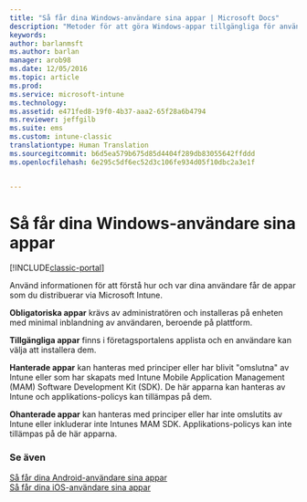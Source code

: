 ```yaml
---
title: "Så får dina Windows-användare sina appar | Microsoft Docs"
description: "Metoder för att göra Windows-appar tillgängliga för användare"
keywords: 
author: barlanmsft
ms.author: barlan
manager: arob98
ms.date: 12/05/2016
ms.topic: article
ms.prod: 
ms.service: microsoft-intune
ms.technology: 
ms.assetid: e471fed8-19f0-4b37-aaa2-65f28a6b4794
ms.reviewer: jeffgilb
ms.suite: ems
ms.custom: intune-classic
translationtype: Human Translation
ms.sourcegitcommit: b6d5ea579b675d85d4404f289db83055642ffddd
ms.openlocfilehash: 6e295c5df6ec52d3c106fe934d05f10dbc2a3e1f


---
```



# <a name="how-your-windows-users-get-their-apps"></a>Så får dina Windows-användare sina appar

[!INCLUDE[classic-portal](../includes/classic-portal.md)]

Använd informationen för att förstå hur och var dina användare får de appar som du distribuerar via Microsoft Intune.

**Obligatoriska appar** krävs av administratören och installeras på enheten med minimal inblandning av användaren, beroende på plattform.

**Tillgängliga appar** finns i företagsportalens applista och en användare kan välja att installera dem.

**Hanterade appar** kan hanteras med principer eller har blivit "omslutna" av Intune eller som har skapats med Intune Mobile Application Management (MAM) Software Development Kit (SDK). De här apparna kan hanteras av Intune och applikations-policys kan tillämpas på dem.

**Ohanterade appar** kan hanteras med principer eller har inte omslutits av Intune eller inkluderar inte Intunes MAM SDK. Applikations-policys kan inte tillämpas på de här apparna.

### <a name="see-also"></a>Se även
[Så får dina Android-användare sina appar](how-your-android-users-get-their-apps.md)</br>
[Så får dina iOS-användare sina appar](how-your-ios-users-get-their-apps.md)



<!--HONumber=Dec16_HO2-->


